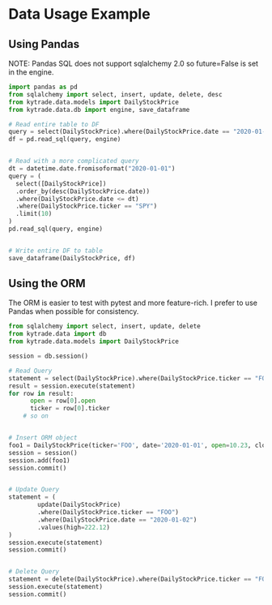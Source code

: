 # Data Usage Example

## Using Pandas

NOTE: Pandas SQL does not support sqlalchemy 2.0 so future=False is set in the engine.

```python
import pandas as pd
from sqlalchemy import select, insert, update, delete, desc
from kytrade.data.models import DailyStockPrice
from kytrade.data.db import engine, save_dataframe

# Read entire table to DF
query = select(DailyStockPrice).where(DailyStockPrice.date == "2020-01-01")
df = pd.read_sql(query, engine)


# Read with a more complicated query
dt = datetime.date.fromisoformat("2020-01-01")
query = (
  select([DailyStockPrice])
  .order_by(desc(DailyStockPrice.date))
  .where(DailyStockPrice.date <= dt)
  .where(DailyStockPrice.ticker == "SPY")
  .limit(10)
)
pd.read_sql(query, engine)


# Write entire DF to table
save_dataframe(DailyStockPrice, df)

```


## Using the ORM

The ORM is easier to test with pytest and more feature-rich.
I prefer to use Pandas when possible for consistency.

```python
from sqlalchemy import select, insert, update, delete
from kytrade.data import db
from kytrade.data.models import DailyStockPrice

session = db.session()

# Read Query
statement = select(DailyStockPrice).where(DailyStockPrice.ticker == "FOO")
result = session.execute(statement)
for row in result:
 	  open = row[0].open
	  ticker = row[0].ticker
    # so on


# Insert ORM object
foo1 = DailyStockPrice(ticker='FOO', date='2020-01-01', open=10.23, close=12.23, low=10.11, high=13.44, volume=1234)
session = session()
session.add(foo1)
session.commit()


# Update Query
statement = (
		update(DailyStockPrice)
		.where(DailyStockPrice.ticker == "FOO")
		.where(DailyStockPrice.date == "2020-01-02")
		.values(high=222.12)
)
session.execute(statement)
session.commit()


# Delete Query
statement = delete(DailyStockPrice).where(DailyStockPrice.ticker == "FOO")
session.execute(statement)
session.commit()
```
